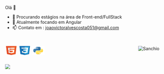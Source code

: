Olá 👋

- 🔭 Procurando estágios na área de Front-end/FullStack
- 📕 Atualmente focando em Angular
- 📫 Contato em : joaovictoralvescosta051@gmail.com

 ##
 
 
<div style="display: inline_block"><br>
 
  <img align="center" alt="sak-HTML" height="30" width="40" src="https://raw.githubusercontent.com/devicons/devicon/master/icons/html5/html5-original.svg">
  <img align="center" alt="sak-CSS" height="30" width="40" src="https://raw.githubusercontent.com/devicons/devicon/master/icons/css3/css3-original.svg">
  <img align="center" alt="sak-Python" height="30" width="40" src="https://raw.githubusercontent.com/devicons/devicon/master/icons/python/python-original.svg">
  <img align="right" height="175em" alt="Sanchio" src="https://c.tenor.com/2z7NVAVjM_YAAAAd/guts-berserk.gif">
</div>
 
 ##
 
 <div> 
  <a href="https://twitter.com/eusak_" target="_blank"><img src="https://img.shields.io/badge/Twitter-1DA1F2?style=for-the-badge&logo=twitter&logoColor=white" target="_blank"></a>
  
